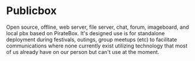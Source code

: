 # Publicbox
Open source, offline, web server, file server, chat, forum, imageboard, and local pbx based on PirateBox. It's designed use is for standalone deployment during festivals, outings, group meetups (etc) to facilitate communications where none currently exist utilizing technology that most of us already have on our person but can't use at the moment.
